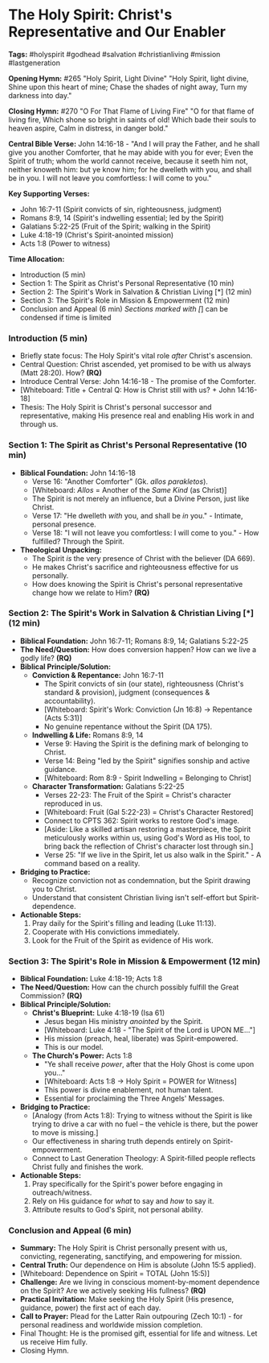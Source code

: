 # The Holy Spirit: Christ's Representative and Our Enabler

**Tags:** #holyspirit #godhead #salvation #christianliving #mission #lastgeneration

**Opening Hymn:** #265 "Holy Spirit, Light Divine"
"Holy Spirit, light divine, Shine upon this heart of mine; Chase the shades of night away, Turn my darkness into day."

**Closing Hymn:** #270 "O For That Flame of Living Fire"
"O for that flame of living fire, Which shone so bright in saints of old! Which bade their souls to heaven aspire, Calm in distress, in danger bold."

**Central Bible Verse:** John 14:16-18 - "And I will pray the Father, and he shall give you another Comforter, that he may abide with you for ever; Even the Spirit of truth; whom the world cannot receive, because it seeth him not, neither knoweth him: but ye know him; for he dwelleth with you, and shall be in you. I will not leave you comfortless: I will come to you."

**Key Supporting Verses:**
*   John 16:7-11 (Spirit convicts of sin, righteousness, judgment)
*   Romans 8:9, 14 (Spirit's indwelling essential; led by the Spirit)
*   Galatians 5:22-25 (Fruit of the Spirit; walking in the Spirit)
*   Luke 4:18-19 (Christ's Spirit-anointed mission)
*   Acts 1:8 (Power to witness)

**Time Allocation:**
- Introduction (5 min)
- Section 1: The Spirit as Christ's Personal Representative (10 min)
- Section 2: The Spirit's Work in Salvation & Christian Living [*] (12 min)
- Section 3: The Spirit's Role in Mission & Empowerment (12 min)
- Conclusion and Appeal (6 min)
*Sections marked with [*] can be condensed if time is limited

### Introduction (5 min)
-   Briefly state focus: The Holy Spirit's vital role *after* Christ's ascension.
-   Central Question: Christ ascended, yet promised to be with us always (Matt 28:20). How? **(RQ)**
-   Introduce Central Verse: John 14:16-18 - The promise of the Comforter.
-   [Whiteboard: Title + Central Q: How is Christ still with us? + John 14:16-18]
-   Thesis: The Holy Spirit is Christ's personal successor and representative, making His presence real and enabling His work in and through us.

### Section 1: The Spirit as Christ's Personal Representative (10 min)
-   **Biblical Foundation:** John 14:16-18
    -   Verse 16: "Another Comforter" (Gk. *allos parakletos*).
    -   [Whiteboard: *Allos* = Another of the *Same Kind* (as Christ)]
    -   The Spirit is not merely an influence, but a Divine Person, just like Christ.
    -   Verse 17: "He dwelleth *with* you, and shall be *in* you." - Intimate, personal presence.
    -   Verse 18: "I will not leave you comfortless: I will come to you." - How fulfilled? Through the Spirit.
-   **Theological Unpacking:**
    -   The Spirit *is* the very presence of Christ with the believer (DA 669).
    -   He makes Christ's sacrifice and righteousness effective for us personally.
    -   How does knowing the Spirit is Christ's personal representative change how we relate to Him? **(RQ)**

### Section 2: The Spirit's Work in Salvation & Christian Living [*] (12 min)
-   **Biblical Foundation:** John 16:7-11; Romans 8:9, 14; Galatians 5:22-25
-   **The Need/Question:** How does conversion happen? How can we live a godly life? **(RQ)**
-   **Biblical Principle/Solution:**
    -   **Conviction & Repentance:** John 16:7-11
        -   The Spirit convicts of sin (our state), righteousness (Christ's standard & provision), judgment (consequences & accountability).
        -   [Whiteboard: Spirit's Work: Conviction (Jn 16:8) -> Repentance (Acts 5:31)]
        -   No genuine repentance without the Spirit (DA 175).
    -   **Indwelling & Life:** Romans 8:9, 14
        -   Verse 9: Having the Spirit is the defining mark of belonging to Christ.
        -   Verse 14: Being "led by the Spirit" signifies sonship and active guidance.
        -   [Whiteboard: Rom 8:9 - Spirit Indwelling = Belonging to Christ]
    -   **Character Transformation:** Galatians 5:22-25
        -   Verses 22-23: The Fruit of the Spirit = Christ's character reproduced in us.
        -   [Whiteboard: Fruit (Gal 5:22-23) = Christ's Character Restored]
        -   Connect to CPTS 362: Spirit works to restore God's image.
        -   [Aside: Like a skilled artisan restoring a masterpiece, the Spirit meticulously works within us, using God's Word as His tool, to bring back the reflection of Christ's character lost through sin.]
        -   Verse 25: "If we live in the Spirit, let us also walk in the Spirit." - A command based on a reality.
-   **Bridging to Practice:**
    -   Recognize conviction not as condemnation, but the Spirit drawing you to Christ.
    -   Understand that consistent Christian living isn't self-effort but Spirit-dependence.
-   **Actionable Steps:**
    1.  Pray daily for the Spirit's filling and leading (Luke 11:13).
    2.  Cooperate with His convictions immediately.
    3.  Look for the Fruit of the Spirit as evidence of His work.

### Section 3: The Spirit's Role in Mission & Empowerment (12 min)
-   **Biblical Foundation:** Luke 4:18-19; Acts 1:8
-   **The Need/Question:** How can the church possibly fulfill the Great Commission? **(RQ)**
-   **Biblical Principle/Solution:**
    -   **Christ's Blueprint:** Luke 4:18-19 (Isa 61)
        -   Jesus began His ministry *anointed* by the Spirit.
        -   [Whiteboard: Luke 4:18 - "The Spirit of the Lord is UPON ME..."]
        -   His mission (preach, heal, liberate) was Spirit-empowered.
        -   This is our model.
    -   **The Church's Power:** Acts 1:8
        -   "Ye shall receive *power*, after that the Holy Ghost is come upon you..."
        -   [Whiteboard: Acts 1:8 -> Holy Spirit = POWER for Witness]
        -   This power is divine enablement, not human talent.
        -   Essential for proclaiming the Three Angels' Messages.
-   **Bridging to Practice:**
    -   [Analogy (from Acts 1:8): Trying to witness without the Spirit is like trying to drive a car with no fuel – the vehicle is there, but the power to move is missing.]
    -   Our effectiveness in sharing truth depends entirely on Spirit-empowerment.
    -   Connect to Last Generation Theology: A Spirit-filled people reflects Christ fully and finishes the work.
-   **Actionable Steps:**
    1.  Pray specifically for the Spirit's power before engaging in outreach/witness.
    2.  Rely on His guidance for *what* to say and *how* to say it.
    3.  Attribute results to God's Spirit, not personal ability.

### Conclusion and Appeal (6 min)
-   **Summary:** The Holy Spirit is Christ personally present with us, convicting, regenerating, sanctifying, and empowering for mission.
-   **Central Truth:** Our dependence on Him is absolute (John 15:5 applied).
-   [Whiteboard: Dependence on Spirit = TOTAL (John 15:5)]
-   **Challenge:** Are we living in conscious moment-by-moment dependence on the Spirit? Are we actively seeking His fullness? **(RQ)**
-   **Practical Invitation:** Make seeking the Holy Spirit (His presence, guidance, power) the first act of each day.
-   **Call to Prayer:** Plead for the Latter Rain outpouring (Zech 10:1) - for personal readiness and worldwide mission completion.
-   Final Thought: He is the promised gift, essential for life and witness. Let us receive Him fully.
-   Closing Hymn.
